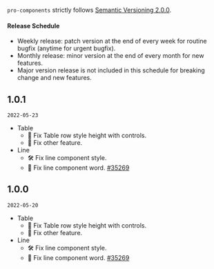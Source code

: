 `pro-components` strictly follows [Semantic Versioning 2.0.0](http://semver.org/).

#### Release Schedule

- Weekly release: patch version at the end of every week for routine bugfix (anytime for urgent bugfix).
- Monthly release: minor version at the end of every month for new features.
- Major version release is not included in this schedule for breaking change and new features.

## 1.0.1

`2022-05-23`

- Table
  - 🐞 Fix Table row style height with controls.
  - 💄 Fix other feature.
- Line
  - 🛠 Fix line component style.
  - 📕 Fix line component word. [#35269](https://www.github.com/lebron0801)

## 1.0.0

`2022-05-20`

- Table
  - 🐞 Fix Table row style height with controls.
  - 💄 Fix other feature.
- Line
  - 🛠 Fix line component style.
  - 📕 Fix line component word. [#35269](https://www.github.com/lebron0801)
